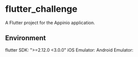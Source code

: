 # flutter_challenge

A Flutter project for the Appinio application.

## Environment

flutter SDK: ">=2.12.0 <3.0.0"
iOS Emulator:
Android Emulator:

